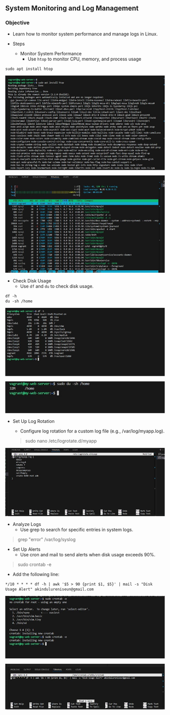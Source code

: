 ## System Monitoring and Log Management
### Objective 
- Learn how to monitor system performance and manage logs in Linux.

- Steps
    - Monitor System Performance
        - Use <code>htop</code> to monitor CPU, memory, and process usage

>
    sudo apt install htop

![screenshot-1](installhtop.JPG)

![screenshot-2](htop.JPG)

- Check Disk Usage
    - Use <code>df</code> and <code>du</code> to check disk usage.

>
    df -h
    du -sh /home

![screenshot-3](df-h.JPG)

![screenshot-4](du-sh.JPG)


- Set Up Log Rotation
    - Configure log rotation for a custom log file (e.g., /var/log/myapp.log).

    >   sudo nano /etc/logrotate.d/myapp


![screenshot-5](logrotation.JPG)

- Analyze Logs
    - Use grep to search for specific entries in system logs.

> grep "error" /var/log/syslog

- Set Up Alerts
    - Use cron and mail to send alerts when disk usage exceeds 90%.

> sudo crontab -e

- Add the following line:

>

    */10 * * * * df -h | awk '$5 > 90 {print $1, $5}' | mail -s "Disk Usage Alert" akindulureniseun@gmail.com

![screenshot-6](crontab.JPG)

![screenshot-7](sudocrontab.JPG)

